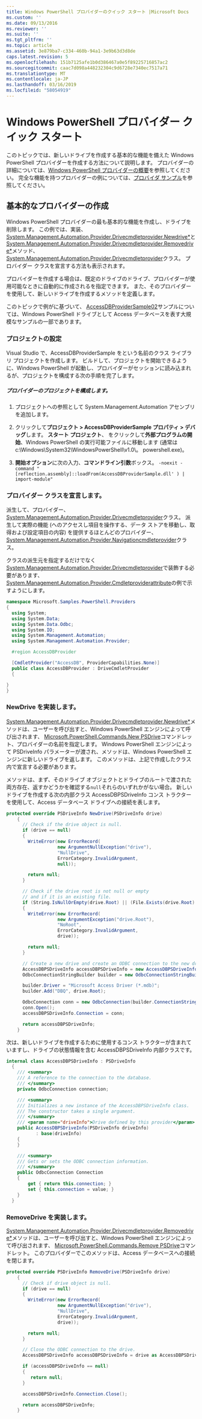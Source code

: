 ```yaml
---
title: Windows PowerShell プロバイダーのクイック スタート |Microsoft Docs
ms.custom: ''
ms.date: 09/13/2016
ms.reviewer: ''
ms.suite: ''
ms.tgt_pltfrm: ''
ms.topic: article
ms.assetid: 3e879ba7-c334-460b-94a1-3e9b63d3d8de
caps.latest.revision: 5
ms.openlocfilehash: 151b7125afe1b0d386467a0e5f89225716857ac2
ms.sourcegitcommit: caac7d098a448232304c9d6728e7340ec7517a71
ms.translationtype: MT
ms.contentlocale: ja-JP
ms.lasthandoff: 03/16/2019
ms.locfileid: "58054919"
---
```

# <a name="windows-powershell-provider-quickstart"></a>Windows PowerShell プロバイダー クイック スタート

このトピックでは、新しいドライブを作成する基本的な機能を備えた Windows PowerShell プロバイダーを作成する方法について説明します。 プロバイダーの詳細については、[Windows PowerShell プロバイダーの概要](./windows-powershell-provider-overview.md)を参照してください。 完全な機能を持つプロバイダーの例については、[プロバイダ サンプル](./provider-samples.md)を参照してください。

## <a name="writing-a-basic-provider"></a>基本的なプロバイダーの作成

Windows PowerShell プロバイダーの最も基本的な機能を作成し、ドライブを削除します。 この例では、実装、 [System.Management.Automation.Provider.Drivecmdletprovider.Newdrive*](/dotnet/api/System.Management.Automation.Provider.DriveCmdletProvider.NewDrive)と[System.Management.Automation.Provider.Drivecmdletprovider.Removedrive*](/dotnet/api/System.Management.Automation.Provider.DriveCmdletProvider.RemoveDrive)メソッド、 [System.Management.Automation.Provider.Drivecmdletprovider](/dotnet/api/System.Management.Automation.Provider.DriveCmdletProvider)クラス。 プロバイダー クラスを宣言する方法も表示されます。

プロバイダーを作成する場合は、既定のドライブのドライブ、プロバイダーが使用可能なときに自動的に作成されるを指定できます。 また、そのプロバイダーを使用して、新しいドライブを作成するメソッドを定義します。

このトピックで例がに基づいて、 [AccessDBProviderSample02](./accessdbprovidersample02.md)サンプルについては、Windows PowerShell ドライブとして Access データベースを表す大規模なサンプルの一部であります。

### <a name="setting-up-the-project"></a>プロジェクトの設定

Visual Studio で、AccessDBProviderSample をという名前のクラス ライブラリ プロジェクトを作成します。 ビルドして、プロジェクトを開始できるように、Windows PowerShell が起動し、プロバイダーがセッションに読み込まれるが、プロジェクトを構成する次の手順を完了します。

##### <a name="configure-the-provider-project"></a>プロバイダーのプロジェクトを構成します。

1. プロジェクトへの参照として System.Management.Automation アセンブリを追加します。

2. クリックして**プロジェクト > AccessDBProviderSample プロパティ > デバッグ**します。 **スタート プロジェクト**、 をクリックして**外部プログラムの開始**、Windows PowerShell の実行可能ファイルに移動します (通常は c:\Windows\System32\WindowsPowerShell\v1.0\\。 powershell.exe)。

3. **開始オプション**に次の入力、**コマンドライン引数**ボックス。 `-noexit -command "[reflection.assembly]::loadFrom(AccessDBProviderSample.dll' ) | import-module"`

### <a name="declaring-the-provider-class"></a>プロバイダー クラスを宣言します。

派生して、プロバイダー、 [System.Management.Automation.Provider.Drivecmdletprovider](/dotnet/api/System.Management.Automation.Provider.DriveCmdletProvider)クラス。 派生して実際の機能 (へのアクセスし項目を操作する、データ ストアを移動し、取得および設定項目の内容) を提供するほとんどのプロバイダー、 [System.Management.Automation.Provider.Navigationcmdletprovider](/dotnet/api/System.Management.Automation.Provider.NavigationCmdletProvider)クラス。

クラスの派生元を指定するだけでなく[System.Management.Automation.Provider.Drivecmdletprovider](/dotnet/api/System.Management.Automation.Provider.DriveCmdletProvider)で装飾する必要があります、 [System.Management.Automation.Provider.Cmdletproviderattribute](/dotnet/api/System.Management.Automation.Provider.CmdletProviderAttribute)の例で示すようにします。

```csharp
namespace Microsoft.Samples.PowerShell.Providers
{
  using System;
  using System.Data;
  using System.Data.Odbc;
  using System.IO;
  using System.Management.Automation;
  using System.Management.Automation.Provider;

  #region AccessDBProvider

  [CmdletProvider("AccessDB", ProviderCapabilities.None)]
  public class AccessDBProvider : DriveCmdletProvider
  {

}
}
```

### <a name="implementing-newdrive"></a>NewDrive を実装します。

[System.Management.Automation.Provider.Drivecmdletprovider.Newdrive*](/dotnet/api/System.Management.Automation.Provider.DriveCmdletProvider.NewDrive)メソッドは、ユーザーを呼び出すと、Windows PowerShell エンジンによって呼び出されます、 [Microsoft.PowerShell.Commands.New PSDrive](/dotnet/api/Microsoft.PowerShell.Commands.New-PSDrive)コマンドレット、プロバイダーの名前を指定します。 Windows PowerShell エンジンによって PSDriveInfo パラメーターが渡され、メソッドは、Windows PowerShell エンジンに新しいドライブを返します。 このメソッドは、上記で作成したクラス内で宣言する必要があります。

メソッドは、まず、そのドライブ オブジェクトとドライブのルートで渡された両方存在、返すかどうかを確認する`null`それらのいずれかがない場合。 新しいドライブを作成する次の内部クラス AccessDBPSDriveInfo コンス トラクターを使用して、Access データベース ドライブへの接続を表します。

```csharp
protected override PSDriveInfo NewDrive(PSDriveInfo drive)
    {
      // Check if the drive object is null.
      if (drive == null)
      {
        WriteError(new ErrorRecord(
                   new ArgumentNullException("drive"),
                   "NullDrive",
                   ErrorCategory.InvalidArgument,
                   null));

        return null;
      }

      // Check if the drive root is not null or empty
      // and if it is an existing file.
      if (String.IsNullOrEmpty(drive.Root) || (File.Exists(drive.Root) == false))
      {
        WriteError(new ErrorRecord(
                   new ArgumentException("drive.Root"),
                   "NoRoot",
                   ErrorCategory.InvalidArgument,
                   drive));

        return null;
      }

      // Create a new drive and create an ODBC connection to the new drive.
      AccessDBPSDriveInfo accessDBPSDriveInfo = new AccessDBPSDriveInfo(drive);
      OdbcConnectionStringBuilder builder = new OdbcConnectionStringBuilder();

      builder.Driver = "Microsoft Access Driver (*.mdb)";
      builder.Add("DBQ", drive.Root);

      OdbcConnection conn = new OdbcConnection(builder.ConnectionString);
      conn.Open();
      accessDBPSDriveInfo.Connection = conn;

      return accessDBPSDriveInfo;
    }
```

次は、新しいドライブを作成するために使用するコンス トラクターが含まれていますし、ドライブの状態情報を含む AccessDBPSDriveInfo 内部クラスです。

```csharp
internal class AccessDBPSDriveInfo : PSDriveInfo
  {
    /// <summary>
    /// A reference to the connection to the database.
    /// </summary>
    private OdbcConnection connection;

    /// <summary>
    /// Initializes a new instance of the AccessDBPSDriveInfo class.
    /// The constructor takes a single argument.
    /// </summary>
    /// <param name="driveInfo">Drive defined by this provider</param>
    public AccessDBPSDriveInfo(PSDriveInfo driveInfo)
           : base(driveInfo)
    {
    }

    /// <summary>
    /// Gets or sets the ODBC connection information.
    /// </summary>
    public OdbcConnection Connection
    {
        get { return this.connection; }
        set { this.connection = value; }
    }
  }
```

### <a name="implementing-removedrive"></a>RemoveDrive を実装します。

[System.Management.Automation.Provider.Drivecmdletprovider.Removedrive*](/dotnet/api/System.Management.Automation.Provider.DriveCmdletProvider.RemoveDrive)メソッドは、ユーザーを呼び出すと、Windows PowerShell エンジンによって呼び出されます、 [Microsoft.PowerShell.Commands.Remove PSDrive](/dotnet/api/Microsoft.PowerShell.Commands.Remove-PSDrive)コマンドレット。 このプロバイダーでこのメソッドは、Access データベースへの接続を閉じます。

```csharp
protected override PSDriveInfo RemoveDrive(PSDriveInfo drive)
    {
      // Check if drive object is null.
      if (drive == null)
      {
        WriteError(new ErrorRecord(
                   new ArgumentNullException("drive"),
                   "NullDrive",
                   ErrorCategory.InvalidArgument,
                   drive));

        return null;
      }

      // Close the ODBC connection to the drive.
      AccessDBPSDriveInfo accessDBPSDriveInfo = drive as AccessDBPSDriveInfo;

      if (accessDBPSDriveInfo == null)
      {
         return null;
      }

      accessDBPSDriveInfo.Connection.Close();

      return accessDBPSDriveInfo;
    }
```